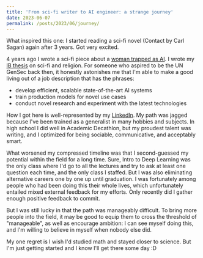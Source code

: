 ```yaml
---
title: 'From sci-fi writer to AI engineer: a strange journey'
date: 2023-06-07
permalink: /posts/2023/06/journey/
---
```

What inspired this one: I started reading a sci-fi novel (Contact by Carl Sagan) again after 3 years. Got very excited.

4 years ago I wrote a sci-fi piece about a [woman trapped as AI](https://docs.google.com/document/d/1Ai9NPFlmry9BSRGuhzt74v0F5KyPXVLLR_9s_06PLyg/edit?usp=sharing). I wrote my [IB thesis](https://docs.google.com/document/d/1uQ_1Kn-7BNHuzPLhZ3iB0iwZb9esrRF_aMzJKcUW-Dk/edit?usp=sharing) on sci-fi and religion. For someone who aspired to be the UN GenSec back then, it honestly astonishes me that I'm able to make a good living out of a job description that has the phrases:
- develop efficient, scalable state-of-the-art AI systems
- train production models for novel use cases
- conduct novel research and experiment with the latest technologies

How I got here is well-represented by my [LinkedIn](https://www.linkedin.com/in/anruigu/). My path was jagged because I've been trained as a generalist in many hobbies and subjects. In high school I did well in Academic Decathlon, but my proudest talent was writing, and I optimized for being sociable, communicative, and acceptably smart.

What worsened my compressed timeline was that I second-guessed my potential within the field for a long time. Sure, Intro to Deep Learning was the only class where I'd go to all the lectures and try to ask at least one question each time, and the only class I staffed. But I was also eliminating alternative careers one by one up until graduation. I was fortunately among people who had been doing this their whole lives, which unfortunately entailed mixed external feedback for my efforts. Only recently did I gather enough positive feedback to commit.

But I was still lucky in that the path was manageably difficult. To bring more people into the field, it may be good to equip them to cross the threshold of "manageable", as well as encourage ambition: I can see myself doing this, and I'm willing to believe in myself when nobody else did. 

My one regret is I wish I'd studied math and stayed closer to science. But I'm just getting started and I know I'll get there some day :D 